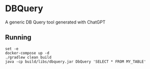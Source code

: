 # DBQuery

A generic DB Query tool generated with ChatGPT

## Running
```
set -e
docker-compose up -d
./gradlew clean build
java -cp build/libs/dbquery.jar DbQuery 'SELECT * FROM MY_TABLE'
```
